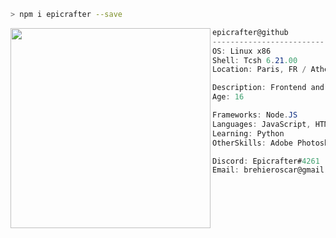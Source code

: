 ```zsh
> npm i epicrafter --save
```

<img align="left" src="https://i.imgur.com/HWxOnw9.jpg" width="320" /> 

```csharp
epicrafter@github
-------------------------
OS: Linux x86
Shell: Tcsh 6.21.00
Location: Paris, FR / Athens, GR

Description: Frontend and Backend developer
Age: 16

Frameworks: Node.JS
Languages: JavaScript, HTML, CSS, Java
Learning: Python 
OtherSkills: Adobe Photoshop & Illustrator

Discord: Epicrafter#4261
Email: brehieroscar@gmail.com
```